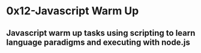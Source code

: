 # 0x12-Javascript Warm Up

## Javascript warm up tasks using scripting to learn language paradigms and executing with node.js
